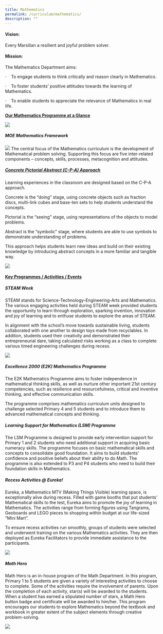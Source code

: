 ```yaml
---
title: Mathematics
permalink: /curriculum/mathematics/
description: ""
---
```

#### **Vision:**  


Every Marsilian a resilient and joyful problem solver.

#### **Mission:**

The Mathematics Department aims:

·&nbsp;&nbsp;&nbsp;&nbsp;To engage students to think critically and reason clearly in Mathematics.

·&nbsp;&nbsp;&nbsp;&nbsp;To foster students’ positive attitudes towards the learning of Mathematics.

·&nbsp;&nbsp;&nbsp;&nbsp;To enable students to appreciate the relevance of Mathematics in real life.

<u>**Our Mathematics Programme at a Glance**</u>

![](/images/Curriculum/maths%20prog.png)

##### **MOE Mathematics Framework**
![](/images/Curriculum/MTM1.png)
The central focus of the Mathematics curriculum is the development of Mathematical problem solving. Supporting this focus are five inter-related components – concepts, skills, processes, metacognition and attitudes.

##### <u> **Concrete Pictorial Abstract (C-P-A) Approach**</u>

Learning experiences in the classroom are designed based on the C-P-A approach.

Concrete is the “doing” stage, using concrete objects such as fraction discs, multi-link cubes and base-ten sets to help students understand the concepts.

Pictorial is the “seeing” stage, using representations of the objects to model problems.

Abstract is the “symbolic” stage, where students are able to use symbols to demonstrate understanding of problems.

This approach helps students learn new ideas and build on their existing knowledge by introducing abstract concepts in a more familiar and tangible way.

![](/images/Curriculum/MTM2.png)

#### <u> **Key Programmes / Activities / Events**</u>

##### **STEAM Week**

STEAM stands for Science-Technology-Engineering-Arts and Mathematics. The various engaging activities held during STEAM week provided students the opportunity to learn through exploration, sparking invention, innovation and joy of learning and to enthuse students to explore the areas of STEAM.

In alignment with the school’s move towards sustainable living, students collaborated with one another to design toys made from recyclables. In addition, students used their creativity and demonstrated their entrepreneurial dare, taking calculated risks working as a class to complete various timed engineering challenges during recess.

![](/images/Curriculum/MTM3.png)

##### **Excellence 2000 (E2K) Mathematics Programme**

The E2K Mathematics Programme aims to foster independence in mathematical thinking skills, as well as nurture other important 21st century competencies, such as resilience and resourcefulness, critical and inventive thinking, and effective communication skills.

The programme comprises mathematics curriculum units designed to challenge selected Primary 4 and 5 students and to introduce them to advanced mathematical concepts and thinking.

##### **Learning Support for Mathematics (LSM) Programme**

The LSM Programme is designed to provide early intervention support for Primary 1 and 2 students who need additional support in acquiring basic numeracy skills. The programme focuses on basic mathematical skills and concepts to consolidate good foundation. It aims to build students’ confidence and positive beliefs about their ability to do Math. The programme is also extended to P3 and P4 students who need to build their foundation skills in Mathematics.

##### **Recess Activities @ Eureka!**

Eureka, a Mathematics MTV (Making Things Visible) learning space, is exceptionally alive during recess. Filled with game booths that put students’ Mathematical skills to the test, Eureka aims to promote the joy of learning in Mathematics. The activities range from forming figures using Tangrams, Geoboards and LEGO pieces to shopping within budget at our life-sized “Mini Mart”.

To ensure recess activities run smoothly, groups of students were selected and underwent training on the various Mathematics activities. They are then deployed as Eureka Facilitators to provide immediate assistance to the participants.

![](/images/Curriculum/eureka%20maths.png)

##### **Math Hero**

Math Hero is an in-house program of the Math Department. In this program, Primary 1 to 5 students are given a variety of interesting activities to choose to complete. Some of the activities require the involvement of parents. Upon the completion of each activity, star(s) will be awarded to the students. When a student has earned a stipulated number of stars, a Math Hero button badge and certificate will be awarded to him/her. This program encourages our students to explore Mathematics beyond the textbook and workbook in greater extent of the subject elements through creative problem-solving.

![](/images/Curriculum/math%20hero.png)
